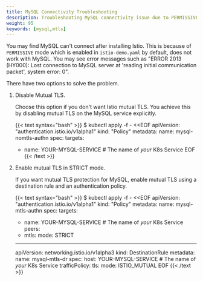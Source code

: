 ```yaml
---
title: MySQL Connectivity Troubleshooting
description: Troubleshooting MySQL connectivity issue due to PERMISSIVE mode.
weight: 95
keywords: [mysql,mtls]
---
```


You may find MySQL can't connect after installing Istio. This is because of `PERMISSIVE` mode which is enabled in `istio-demo.yaml` by default, does not work with MySQL.  You may see error messages such as "ERROR 2013 (HY000): Lost connection to MySQL server at 'reading initial communication packet', system error: 0".

There have two options to solve the problem.

1. Disable Mutual TLS.

    Choose this option if you don't want Istio mutual TLS. You achieve this by disabling mutual TLS on the MySQL
    service explicitly.

    {{< text syntax="bash" >}}
    $ kubectl apply -f - <<EOF
    apiVersion: "authentication.istio.io/v1alpha1"
    kind: "Policy"
    metadata:
      name: mysql-nomtls-authn
    spec:
      targets:
      - name: YOUR-MYSQL-SERVICE     # The name of *your* K8s Service
    EOF
    {{< /text >}}

1. Enable mutual TLS in STRICT mode.

    If you want mutual TLS protection for MySQL, enable mutual TLS using a destination rule and an authentication policy.

    {{< text syntax="bash" >}}
    $ kubectl apply -f - <<EOF
    apiVersion: "authentication.istio.io/v1alpha1"
    kind: "Policy"
    metadata:
      name: mysql-mtls-authn
    spec:
      targets:
      - name: YOUR-MYSQL-SERVICE     # The name of *your* K8s Service
      peers:
      - mtls:
          mode: STRICT
    ---
    apiVersion: networking.istio.io/v1alpha3
    kind: DestinationRule
    metadata:
      name: mysql-mtls-dr
    spec:
      host: YOUR-MYSQL-SERVICE     # The name of *your* K8s Service
      trafficPolicy:
        tls:
          mode: ISTIO_MUTUAL
    EOF
    {{< /text >}}
